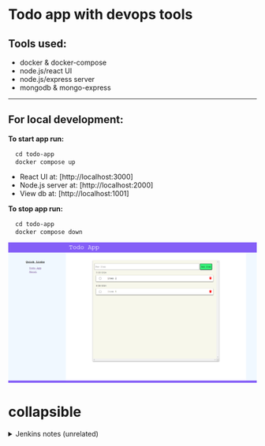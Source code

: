 # Todo app with devops tools
## Tools used:
- docker & docker-compose 
- node.js/react UI
- node.js/express server
- mongodb & mongo-express
---

## For local development:

**To start app run:**  
```
  cd todo-app
  docker compose up
```
- React UI at: [http://localhost:3000]   
- Node.js server at: [http://localhost:2000]   
- View db at: [http://localhost:1001] 

**To stop app run:**    
```
  cd todo-app
  docker compose down
```
![img](thumbnail.png)
# collapsible
<details>
  <summary>Jenkins notes (unrelated)</summary>
  ```
  docker run --name jenkins --restart=on-failure -d \
    --network jenkins --env DOCKER_HOST=tcp://docker:2376 \
    --env DOCKER_CERT_PATH=~/Documents/cert/ \
    --publish 8080:8080 --publish 50000:50000 \
    --volume jenkins_home:/var/jenkins_home \
    --volume jenkins-certs:/certs/client:ro \
    --volume /var/run/docker.sock:/var/run/docker.sock \
    jenkins/jenkins:latest
  ```
</details>




